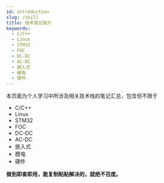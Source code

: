 ```yaml
---
id: introduction
slug: /skill
title: 技术笔记简介
keywords:
  - C/C++
  - Linux
  - STM32
  - FOC
  - DC-DC
  - AC-DC
  - 嵌入式
  - 模电
  - 硬件
---
```


本页面为个人学习中所涉及相关技术栈的笔记汇总，包含但不限于

- C/C++
- Linux
- STM32
- FOC
- DC-DC
- AC-DC
- 嵌入式
- 模电
- 硬件

**做到即查即用，能复制粘贴解决的，就绝不百度。**
